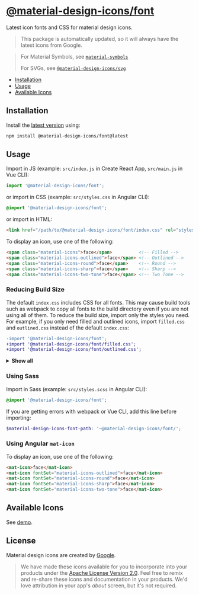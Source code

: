 # [@material-design-icons/font](https://github.com/marella/material-design-icons/tree/main/font)

Latest icon fonts and CSS for material design icons.

> This package is automatically updated, so it will always have the latest icons from Google.

> For Material Symbols, see [`material-symbols`](https://www.npmjs.com/package/material-symbols)
>
> For SVGs, see [`@material-design-icons/svg`](https://www.npmjs.com/package/@material-design-icons/svg)

- [Installation](#installation)
- [Usage](#usage)
- [Available Icons](#available-icons)

## Installation

Install the [latest version][releases] using:

```sh
npm install @material-design-icons/font@latest
```

## Usage

Import in JS (example: `src/index.js` in Create React App, `src/main.js` in Vue CLI):

```js
import '@material-design-icons/font';
```

or import in CSS (example: `src/styles.css` in Angular CLI):

```css
@import '@material-design-icons/font';
```

or import in HTML:

```html
<link href="/path/to/@material-design-icons/font/index.css" rel="stylesheet">
```

To display an icon, use one of the following:

```html
<span class="material-icons">face</span>          <!-- Filled -->
<span class="material-icons-outlined">face</span> <!-- Outlined -->
<span class="material-icons-round">face</span>    <!-- Round -->
<span class="material-icons-sharp">face</span>    <!-- Sharp -->
<span class="material-icons-two-tone">face</span> <!-- Two Tone -->
```

### Reducing Build Size

The default `index.css` includes CSS for all fonts. This may cause build tools such as webpack to copy all fonts to the build directory even if you are not using all of them. To reduce the build size, import only the styles you need. For example, if you only need filled and outlined icons, import `filled.css` and `outlined.css` instead of the default `index.css`:

```diff
-import '@material-design-icons/font';
+import '@material-design-icons/font/filled.css';
+import '@material-design-icons/font/outlined.css';
```

<details>
<summary><strong>Show all</strong></summary><br>

Icons | CSS | Sass
:--- | :--- | :---
Filled | filled.css | filled.scss
Outlined | outlined.css | outlined.scss
Round | round.css | round.scss
Sharp | sharp.css | sharp.scss
Two Tone | two-tone.css | two-tone.scss

</details>

### Using Sass

Import in Sass (example: `src/styles.scss` in Angular CLI):

```scss
@import '@material-design-icons/font';
```

If you are getting errors with webpack or Vue CLI, add this line before importing:

```scss
$material-design-icons-font-path: '~@material-design-icons/font/';
```

### Using Angular `mat-icon`

To display an icon, use one of the following:

```html
<mat-icon>face</mat-icon>
<mat-icon fontSet="material-icons-outlined">face</mat-icon>
<mat-icon fontSet="material-icons-round">face</mat-icon>
<mat-icon fontSet="material-icons-sharp">face</mat-icon>
<mat-icon fontSet="material-icons-two-tone">face</mat-icon>
```

## Available Icons

See [demo].

## License

Material design icons are created by [Google](https://github.com/google/material-design-icons#license).

> We have made these icons available for you to incorporate into your products under the [Apache License Version 2.0][license]. Feel free to remix and re-share these icons and documentation in your products.
We'd love attribution in your app's *about* screen, but it's not required.

[releases]: https://github.com/marella/material-design-icons/releases
[license]: https://github.com/marella/material-design-icons/blob/main/font/LICENSE
[demo]: https://marella.github.io/material-design-icons/demo/font/
